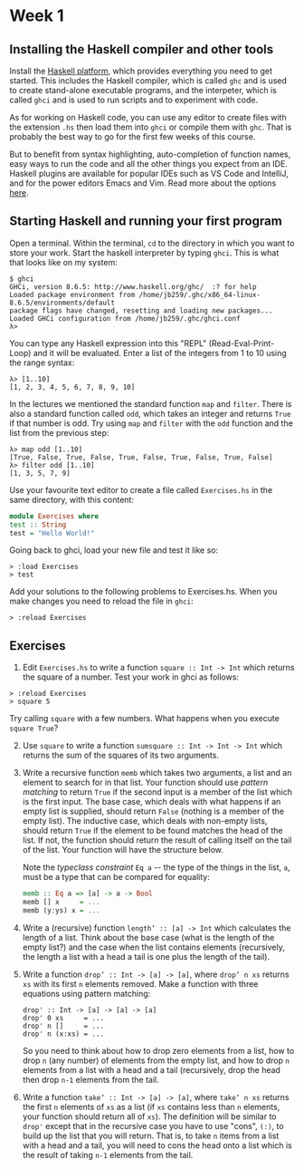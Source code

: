 # Week 1

## Installing the Haskell compiler and other tools

Install the [Haskell
platform](https://www.haskell.org/downloads/#platform), which provides
everything you need to get started. This includes the Haskell
compiler, which is called `ghc` and is used to create stand-alone
executable programs, and the interpeter, which is called `ghci` and is
used to run scripts and to experiment with code. 

As for working on Haskell code, you can use any editor to create files
with the extension `.hs` then load them into `ghci` or compile them
with `ghc`. That is probably the best way to go for the first few
weeks of this course.

But to benefit from syntax highlighting, auto-completion of function
names, easy ways to run the code and all the other things you expect
from an IDE. Haskell plugins are available for popular IDEs such as VS
Code and IntelliJ, and for the power editors Emacs and Vim. Read more
about the options [here](https://wiki.haskell.org/IDEs).

## Starting Haskell and running your first program

Open a terminal. Within the terminal, `cd` to the directory in which
you want to store your work. Start the haskell interpreter by typing
`ghci`. This is what that looks like on my system:

```
$ ghci
GHCi, version 8.6.5: http://www.haskell.org/ghc/  :? for help
Loaded package environment from /home/jb259/.ghc/x86_64-linux-8.6.5/environments/default
package flags have changed, resetting and loading new packages...
Loaded GHCi configuration from /home/jb259/.ghc/ghci.conf
λ> 
```
You can type any Haskell expression into this "REPL" (Read-Eval-Print-Loop) and it will be evaluated. 
Enter a list of the integers from 1 to 10 using the range syntax:

```
λ> [1..10]
[1, 2, 3, 4, 5, 6, 7, 8, 9, 10]
```

In the lectures we mentioned the standard function `map` and `filter`. There is also a standard
function called `odd`, which takes an integer and returns `True` if that number is odd. Try using
`map` and `filter` with the `odd` function and the list from the previous step:

```
λ> map odd [1..10]
[True, False, True, False, True, False, True, False, True, False]
λ> filter odd [1..10]
[1, 3, 5, 7, 9]
```

Use your favourite text editor to create a file called `Exercises.hs` in the
same directory, with this content:

```haskell
module Exercises where
test :: String
test = "Hello World!"
```
Going back to ghci, load your new file and test it like so:
```
> :load Exercises
> test
```

Add your solutions to the following problems to Exercises.hs. When you
make changes you need to reload the file in `ghci`:

```
> :reload Exercises
```

## Exercises

1. Edit `Exercises.hs` to write a function `square :: Int -> Int` which returns the square
of a number. Test your work in ghci as follows:

```
> :reload Exercises
> square 5
```

Try calling `square` with a few numbers. What happens when you execute `square True`?

2. Use `square` to write a function `sumsquare :: Int -> Int -> Int` which
returns the sum of the squares of its two arguments.

3. Write a recursive function `memb` which takes two arguments, a list
and an element to search for in that list. Your function should use
*pattern matching* to return `True` if the second input is a member of
the list which is the first input. The base case, which deals with
what happens if an empty list is supplied, should return `False`
(nothing is a member of the empty list).  The inductive case, which
deals with non-empty lists, should return `True` if the element to be
found matches the head of the list. If not, the function should return
the result of calling itself on the tail of the list. Your function
will have the structure below. 

    Note the *typeclass constraint* `Eq a` -- the type of the things in
the list, `a`, must be a type that can be compared for equality:

   ```haskell
   memb :: Eq a => [a] -> a -> Bool
   memb [] x     = ...
   memb (y:ys) x = ...
   ```

4. Write a (recursive) function `length’ :: [a] -> Int` which
calculates the length of a list. Think about the base case (what is
the length of the empty list?) and the case when the list contains
elements (recursively, the length a list with a head a tail is one
plus the length of the tail).

5. Write a function `drop’ :: Int -> [a] -> [a]`, where `drop’ n xs`
   returns `xs` with its first `n` elements removed. Make a function
   with three equations using pattern matching:
   
   ```
   drop' :: Int -> [a] -> [a] -> [a]
   drop' 0 xs     = ...
   drop' n []     = ...
   drop' n (x:xs) = ...
   ```

   So you need to think about how to drop zero elements from a list, how
to drop `n` (any number) of elements from the empty list, and how to drop `n`
elements from a list with a head and a tail (recursively, drop the head then
drop `n-1` elements from the tail.

6. Write a function `take’ :: Int -> [a] -> [a]`, where `take’ n xs`
returns the first `n` elements of `xs` as a list (if `xs` contains
less than `n` elements, your function should return all of `xs`). The
definition will be similar to `drop'` except that in the recursive
case you have to use "cons", `(:)`, to build up the list that you will return. That
is, to take `n` items from a list with a head and a tail, you will need to cons the head
onto a list which is the result of taking `n-1` elements from the tail.
